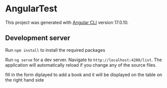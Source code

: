 # AngularTest

This project was generated with [Angular CLI](https://github.com/angular/angular-cli) version 17.0.10.

## Development server

Run `npm install` to install the required packages

Run `ng serve` for a dev server. Navigate to `http://localhost:4200/list`. The application will automatically reload if you change any of the source files.

fill in the form diplayed to add a book and it will be displayed on the table on the right hand side


